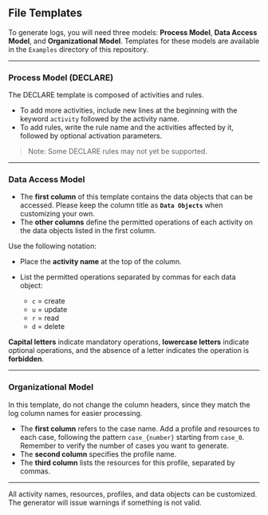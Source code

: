 ## File Templates

To generate logs, you will need three models: **Process Model**, **Data Access Model**, and **Organizational Model**. Templates for these models are available in the `Examples` directory of this repository.

---

### Process Model (DECLARE)

The DECLARE template is composed of activities and rules.

* To add more activities, include new lines at the beginning with the keyword `activity` followed by the activity name.
* To add rules, write the rule name and the activities affected by it, followed by optional activation parameters.

> Note: Some DECLARE rules may not yet be supported.

---

### Data Access Model

* The **first column** of this template contains the data objects that can be accessed. Please keep the column title as **`Data Objects`** when customizing your own.
* The **other columns** define the permitted operations of each activity on the data objects listed in the first column.

Use the following notation:

* Place the **activity name** at the top of the column.
* List the permitted operations separated by commas for each data object:

  * `c` = create
  * `u` = update
  * `r` = read
  * `d` = delete

**Capital letters** indicate mandatory operations, **lowercase letters** indicate optional operations, and the absence of a letter indicates the operation is **forbidden**.

---

### Organizational Model

In this template, do not change the column headers, since they match the log column names for easier processing.

* The **first column** refers to the case name. Add a profile and resources to each case, following the pattern `case_{number}` starting from `case_0`. Remember to verify the number of cases you want to generate.
* The **second column** specifies the profile name.
* The **third column** lists the resources for this profile, separated by commas.

---

All activity names, resources, profiles, and data objects can be customized. The generator will issue warnings if something is not valid.
